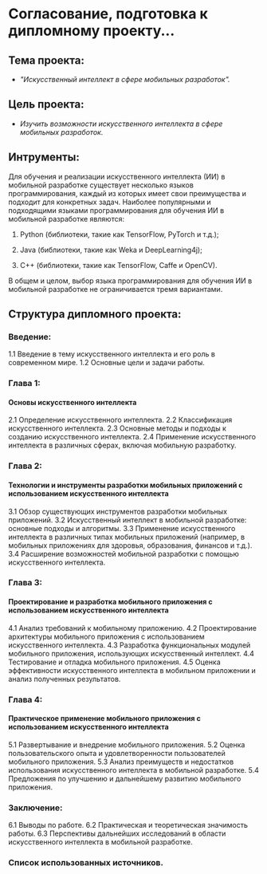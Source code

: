 # Согласование, подготовка к дипломному проекту...

## Тема проекта:

* _"Искусственный интеллект в сфере мобильных разработок"._

## Цель проекта:

* _Изучить возможности искусственного интеллекта в сфере мобильных разработок._

## Интрументы:

 Для обучения и реализации искусственного интеллекта (ИИ) в мобильной разработке существует несколько языков программирования, 
каждый из которых имеет свои преимущества и подходит для конкретных задач. Наиболее популярными и подходящими языками программирования 
для обучения ИИ в мобильной разработке являются: 

1. Python (библиотеки, такие как TensorFlow, PyTorch и т.д.); 

2. Java (библиотеки, такие как Weka и DeepLearning4j);

3. C++ (библиотеки, такие как TensorFlow, Caffe и OpenCV).


В общем и целом, выбор языка программирования для обучения ИИ в мобильной разработке не ограничивается тремя вариантами.

## Структура дипломного проекта:

### Введение:
1.1 Введение в тему искусственного интеллекта и его роль в современном мире.
1.2 Основные цели и задачи работы.

### Глава 1:
#### Основы искусственного интеллекта

2.1 Определение искусственного интеллекта.
2.2 Классификация искусственного интеллекта.
2.3 Основные методы и подходы к созданию искусственного интеллекта.
2.4 Применение искусственного интеллекта в различных сферах, включая мобильную разработку.

### Глава 2:

#### Технологии и инструменты разработки мобильных приложений с использованием искусственного интеллекта

3.1 Обзор существующих инструментов разработки мобильных приложений.
3.2 Искусственный интеллект в мобильной разработке: основные подходы и алгоритмы.
3.3 Применение искусственного интеллекта в различных типах мобильных приложений (например, в мобильных приложениях для здоровья, образования, финансов и т.д.).
3.4 Расширение возможностей мобильной разработки с помощью искусственного интеллекта.

### Глава 3:

#### Проектирование и разработка мобильного приложения с использованием искусственного интеллекта

4.1 Анализ требований к мобильному приложению.
4.2 Проектирование архитектуры мобильного приложения с использованием искусственного интеллекта.
4.3 Разработка функциональных модулей мобильного приложения, использующих искусственный интеллект.
4.4 Тестирование и отладка мобильного приложения.
4.5 Оценка эффективности искусственного интеллекта в мобильном приложении и анализ полученных результатов.

### Глава 4:

#### Практическое применение мобильного приложения с использованием искусственного интеллекта

5.1 Развертывание и внедрение мобильного приложения.
5.2 Оценка пользовательского опыта и удовлетворенности пользователей мобильного приложения.
5.3 Анализ преимуществ и недостатков использования искусственного интеллекта в мобильной разработке.
5.4 Предложения по улучшению и дальнейшему развитию мобильного приложения.

### Заключение:

6.1 Выводы по работе.
6.2 Практическая и теоретическая значимость работы.
6.3 Перспективы дальнейших исследований в области искусственного интеллекта в мобильной разработке.

### Список использованных источников.

